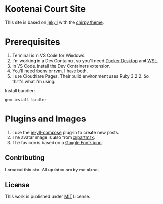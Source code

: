 # Kootenai Court Site

This site is based on [jekyll](https://jekyllrb.com/) with the [chirpy theme](https://github.com/cotes2020/jekyll-theme-chirpy).

# Prerequisites

1. Terminal is in VS Code for Windows.
2. I'm working in a Dev Container, so you'll need [Docker Desktop](https://www.docker.com/products/docker-desktop/) and [WSL](https://learn.microsoft.com/en-us/windows/wsl/install).
3. In VS Code, install the [Dev Containers extension](https://marketplace.visualstudio.com/items?itemName=ms-vscode-remote.remote-containers).
4. You'll need [rbenv](https://github.com/rbenv/rbenv) or [rvm](https://github.com/rvm/rvm). I have both.
5. I use Cloudflare Pages. Their build environment uses Ruby 3.2.2. So that's what I'm using.

Install bundler:

```
gem install bundler
```

# Plugins and Images

1. I use the [jekyll-compose](https://github.com/jekyll/jekyll-compose) plug-in to create new posts.
2. The avatar image is also from [clipartmax](https://www.clipartmax.com/middle/m2i8b1m2K9Z5m2K9_ant-clipart-childrens-ant-cute/).
3. The favicon is based on a [Google Fonts icon](https://fonts.google.com/icons). 

## Contributing

I created this site. All updates are by me alone.

## License

This work is published under [MIT][mit] License.

[gem]: https://rubygems.org/gems/jekyll-theme-chirpy
[chirpy]: https://github.com/cotes2020/jekyll-theme-chirpy/
[CD]: https://en.wikipedia.org/wiki/Continuous_deployment
[mit]: https://github.com/cotes2020/chirpy-starter/blob/master/LICENSE
